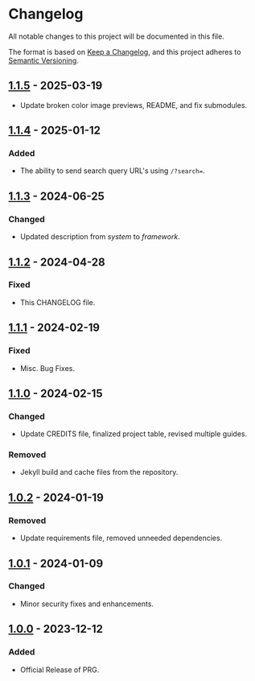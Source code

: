 # Changelog

All notable changes to this project will be documented in this file.

The format is based on [Keep a Changelog](https://keepachangelog.com/en/1.1.0/),
and this project adheres to [Semantic Versioning](https://semver.org/spec/v2.0.0.html).

## [1.1.5] - 2025-03-19

- Update broken color image previews, README, and fix submodules.

## [1.1.4] - 2025-01-12

### Added

- The ability to send search query URL's using `/?search=`.

## [1.1.3] - 2024-06-25

### Changed

- Updated description from _system_ to _framework_.

## [1.1.2] - 2024-04-28

### Fixed

- This CHANGELOG file.

## [1.1.1] - 2024-02-19

### Fixed

- Misc. Bug Fixes.

## [1.1.0] - 2024-02-15

### Changed

- Update CREDITS file, finalized project table, revised multiple guides.

### Removed

- Jekyll build and cache files from the repository.

## [1.0.2] - 2024-01-19

### Removed

- Update requirements file, removed unneeded dependencies.

## [1.0.1] - 2024-01-09

### Changed

- Minor security fixes and enhancements.

## [1.0.0] - 2023-12-12

### Added

- Official Release of PRG.

[1.1.5]: https://github.com/scottgriv/PRG-Personal-Repository-Guidelines/compare/1.1.4...1.1.5
[1.1.4]: https://github.com/scottgriv/PRG-Personal-Repository-Guidelines/compare/v1.1.3...1.1.4
[1.1.3]: https://github.com/scottgriv/PRG-Personal-Repository-Guidelines/compare/v1.1.2...v1.1.3
[1.1.2]: https://github.com/scottgriv/PRG-Personal-Repository-Guidelines/compare/v1.1.1...v1.1.2
[1.1.1]: https://github.com/scottgriv/PRG-Personal-Repository-Guidelines/compare/v1.1.0...v1.1.1
[1.1.0]: https://github.com/scottgriv/PRG-Personal-Repository-Guidelines/compare/v1.0.2...v1.1.0
[1.0.2]: https://github.com/scottgriv/PRG-Personal-Repository-Guidelines/compare/v1.0.1...v1.0.2
[1.0.1]: https://github.com/scottgriv/PRG-Personal-Repository-Guidelines/compare/v1.0.0...v1.0.1
[1.0.0]: https://github.com/scottgriv/PRG-Personal-Repository-Guidelines/releases/tag/v1.0.0
